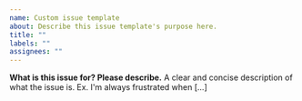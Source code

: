```yaml
---
name: Custom issue template
about: Describe this issue template's purpose here.
title: ""
labels: ""
assignees: ""
---
```


**What is this issue for? Please describe.**
A clear and concise description of what the issue is. Ex. I'm always frustrated when [...]
